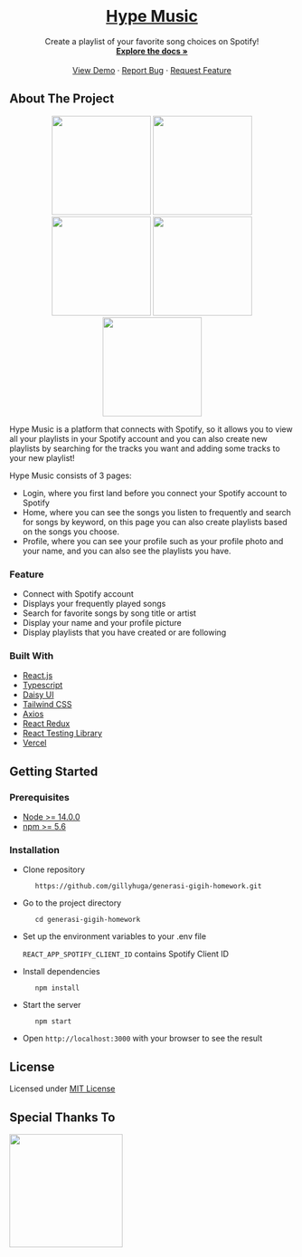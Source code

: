 <br />
<p align="center">
  
  
  <h1 align="center">
  <a href="https://hypemusic.vercel.app/">
    Hype Music
  </a>
  </h1>

  <p align="center">
    Create a playlist of your favorite song choices on Spotify!
    <br />
    <a href="https://github.com/gillyhuga/generasi-gigih-homework"><strong>Explore the docs »</strong></a>
    <br />
    <br />
    <a href="https://hypemusic.vercel.app/">View Demo</a>
    ·
    <a href="https://github.com/gillyhuga/generasi-gigih-homework/issues">Report Bug</a>
    ·
    <a href="https://github.com/gillyhuga/generasi-gigih-homework/issues">Request Feature</a>
  </p>
</p>

## About The Project

<p align="center">
<img src="https://user-images.githubusercontent.com/37680589/164736332-237f3b33-a7b2-490e-b242-08e388e38aa7.png" width="175px" height="auto"></img>
<img src="https://user-images.githubusercontent.com/37680589/164736341-2f3ef51a-41dc-46ec-8af1-f23960a5b729.png" width="175px" height="auto"></img>
<img src="https://user-images.githubusercontent.com/37680589/164737130-86dcf102-94d2-4f01-b569-ab4e06421437.png" width="175px" height="auto"></img>
<img src="https://user-images.githubusercontent.com/37680589/164736363-ddd00a8b-b13c-42f4-aea3-a657dafceaec.png" width="175px" height="auto"></img>
<img src="https://user-images.githubusercontent.com/37680589/164736371-39ab1bbd-afe1-45f4-b86b-0f7d8c0680a0.png" width="175px" height="auto"></img>
</p>

Hype Music is a platform that connects with Spotify, so it allows you to view all your playlists in your Spotify account and you can also create new playlists by searching for the tracks you want and adding some tracks to your new playlist!

Hype Music consists of 3 pages:

- Login, where you first land before you connect your Spotify account to Spotify
- Home, where you can see the songs you listen to frequently and search for songs by keyword, on this page you can also create playlists based on the songs you choose.
- Profile, where you can see your profile such as your profile photo and your name, and you can also see the playlists you have.

### Feature

- Connect with Spotify account
- Displays your frequently played songs
- Search for favorite songs by song title or artist
- Display your name and your profile picture
- Display playlists that you have created or are following

### Built With

- [React.js](https://reactjs.org/)
- [Typescript](https://www.typescriptlang.org/)
- [Daisy UI](https://daisyui.com/)
- [Tailwind CSS](https://tailwindcss.com/)
- [Axios](https://axios-http.com/)
- [React Redux](https://react-redux.js.org/)
- [React Testing Library](https://testing-library.com/)
- [Vercel](https://vercel.com/)

## Getting Started

### Prerequisites

- [Node >= 14.0.0](https://nodejs.org/en/)
- [npm >= 5.6](https://www.npmjs.com/)

### Installation

- Clone repository
  ```
     https://github.com/gillyhuga/generasi-gigih-homework.git
  ```
- Go to the project directory
  ```
     cd generasi-gigih-homework
  ```
- Set up the environment variables to your .env file

  `REACT_APP_SPOTIFY_CLIENT_ID` contains Spotify Client ID

- Install dependencies

  ```
     npm install
  ```

- Start the server
  ```
     npm start
  ```
- Open `http://localhost:3000` with your browser to see the result

## License

Licensed under [MIT License](https://github.com/gillyhuga/generasi-gigih-homework/blob/main/LICENSE)

## Special Thanks To

<a href="https://www.anakbangsabisa.org/generasi-gigih/"><img src="https://user-images.githubusercontent.com/37680589/164714521-c2a103cf-4f6d-436e-9e78-fa02efe6028d.png" width="200px" height="auto"></a>
